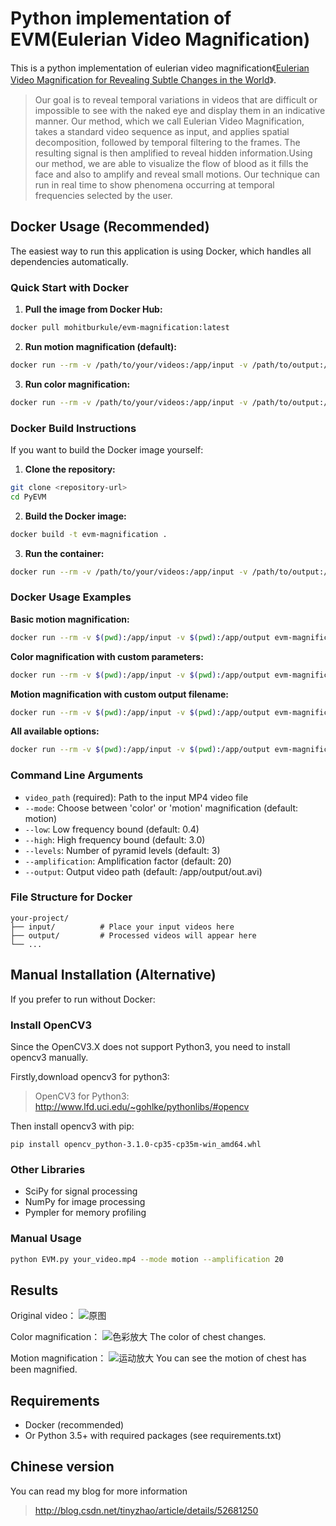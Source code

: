 # Python implementation of EVM(Eulerian Video Magnification)

This is a python implementation of eulerian video magnification《[Eulerian Video Magnification for Revealing Subtle Changes in the World](http://people.csail.mit.edu/mrub/evm/)》.
>Our goal is to reveal temporal variations in videos that are difficult or impossible to see with the naked eye and display them in an indicative manner. Our method, which we call Eulerian Video Magnification, takes a standard video sequence as input, and applies spatial decomposition, followed by temporal filtering to the frames. The resulting signal is then amplified to reveal hidden information.Using our method, we are able to visualize the flow of blood as it fills the face and also to amplify and reveal small motions. Our technique can run in real time to show phenomena occurring at temporal frequencies selected by the user.

## Docker Usage (Recommended)

The easiest way to run this application is using Docker, which handles all dependencies automatically.

### Quick Start with Docker

1. **Pull the image from Docker Hub:**
```bash
docker pull mohitburkule/evm-magnification:latest
```

2. **Run motion magnification (default):**
```bash
docker run --rm -v /path/to/your/videos:/app/input -v /path/to/output:/app/output evm-magnification /app/input/your_video.mp4
```

3. **Run color magnification:**
```bash
docker run --rm -v /path/to/your/videos:/app/input -v /path/to/output:/app/output evm-magnification /app/input/your_video.mp4 --mode color
```

### Docker Build Instructions

If you want to build the Docker image yourself:

1. **Clone the repository:**
```bash
git clone <repository-url>
cd PyEVM
```

2. **Build the Docker image:**
```bash
docker build -t evm-magnification .
```

3. **Run the container:**
```bash
docker run --rm -v /path/to/your/videos:/app/input -v /path/to/output:/app/output evm-magnification /app/input/your_video.mp4
```

### Docker Usage Examples

**Basic motion magnification:**
```bash
docker run --rm -v $(pwd):/app/input -v $(pwd):/app/output evm-magnification /app/input/baby.mp4
```

**Color magnification with custom parameters:**
```bash
docker run --rm -v $(pwd):/app/input -v $(pwd):/app/output evm-magnification /app/input/baby.mp4 --mode color --low 0.4 --high 3.0 --amplification 30
```

**Motion magnification with custom output filename:**
```bash
docker run --rm -v $(pwd):/app/input -v $(pwd):/app/output evm-magnification /app/input/baby.mp4 --output /app/output/baby_motion_magnified.avi
```

**All available options:**
```bash
docker run --rm -v $(pwd):/app/input -v $(pwd):/app/output evm-magnification /app/input/baby.mp4 --mode motion --low 0.4 --high 3.0 --levels 4 --amplification 25 --output /app/output/result.avi
```

### Command Line Arguments

- `video_path` (required): Path to the input MP4 video file
- `--mode`: Choose between 'color' or 'motion' magnification (default: motion)
- `--low`: Low frequency bound (default: 0.4)
- `--high`: High frequency bound (default: 3.0)
- `--levels`: Number of pyramid levels (default: 3)
- `--amplification`: Amplification factor (default: 20)
- `--output`: Output video path (default: /app/output/out.avi)

### File Structure for Docker

```
your-project/
├── input/          # Place your input videos here
├── output/         # Processed videos will appear here
└── ...
```

## Manual Installation (Alternative)

If you prefer to run without Docker:

### Install OpenCV3
Since the OpenCV3.X does not support Python3, you need to install opencv3 manually.

Firstly,download opencv3 for python3:
>OpenCV3 for Python3: http://www.lfd.uci.edu/~gohlke/pythonlibs/#opencv

Then install opencv3 with pip:
```
pip install opencv_python-3.1.0-cp35-cp35m-win_amd64.whl
```

### Other Libraries
* SciPy for signal processing
* NumPy for image processing
* Pympler for memory profiling

### Manual Usage
```bash
python EVM.py your_video.mp4 --mode motion --amplification 20
```

## Results

Original video：
![原图](http://img.blog.csdn.net/20160927155312178)

Color magnification：
![色彩放大](http://img.blog.csdn.net/20160927155358125)
The color of chest changes.

Motion magnification：
![运动放大](http://img.blog.csdn.net/20160927155455071)
You can see the motion of chest has been magnified.

## Requirements

- Docker (recommended)
- Or Python 3.5+ with required packages (see requirements.txt)

## Chinese version
You can read my blog for more information
>http://blog.csdn.net/tinyzhao/article/details/52681250
```